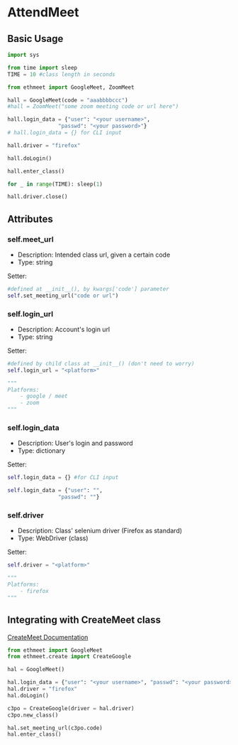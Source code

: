 # AttendMeet
## Basic Usage
```python
import sys

from time import sleep
TIME = 10 #class length in seconds

from ethmeet import GoogleMeet, ZoomMeet

hall = GoogleMeet(code = "aaabbbbccc")
#hall = ZoomMeet("some zoom meeting code or url here")

hall.login_data = {"user": "<your username>",
                "passwd": "<your password>"}
# hall.login_data = {} for CLI input

hall.driver = "firefox"

hall.doLogin()

hall.enter_class()

for _ in range(TIME): sleep(1)

hall.driver.close()
```

## Attributes
### self.meet_url
- Description: Intended class url, given a certain code
- Type: string

Setter:
```python
#defined at __init__(), by kwargs['code'] parameter
self.set_meeting_url("code or url")
```

### self.login_url
- Description: Account's login url
- Type: string

Setter:
```python
#defined by child class at __init__() (don't need to worry)
self.login_url = "<platform>"

"""
Platforms:
    - google / meet
    - zoom
"""
```

### self.login_data
- Description: User's login and password
- Type: dictionary

Setter:
```python
self.login_data = {} #for CLI input

self.login_data = {"user": "",
                "passwd": ""}
```

### self.driver
- Description: Class' selenium driver (Firefox as standard)
- Type: WebDriver (class)

Setter:
```python
self.driver = "<platform>"

"""
Platforms:
    - firefox
"""
```


## Integrating with CreateMeet class
[CreateMeet Documentation](https://github.com/sourcerer0/ethmeet/blob/master/docs/createMeet.md)
```python
from ethmeet import GoogleMeet
from ethmeet.create import CreateGoogle

hal = GoogleMeet()

hal.login_data = {"user": "<your username>", "passwd": "<your password>"}
hal.driver = "firefox"
hal.doLogin()

c3po = CreateGoogle(driver = hal.driver)
c3po.new_class()

hal.set_meeting_url(c3po.code)
hal.enter_class()
```
